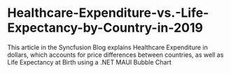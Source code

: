 # Healthcare-Expenditure-vs.-Life-Expectancy-by-Country-in-2019
This article in the Syncfusion Blog explains Healthcare Expenditure in dollars, which accounts for price differences between countries, as well as Life Expectancy at Birth using a .NET MAUI Bubble Chart
